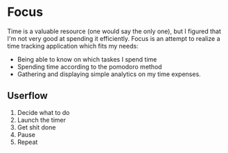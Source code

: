 # Focus

Time is a valuable resource (one would say the only one), but I figured that I'm not very good at spending it efficiently.
Focus is an attempt to realize a time tracking application which fits my needs:

* Being able to know on which taskes I spend time
* Spending time according to the pomodoro method
* Gathering and displaying simple analytics on my time expenses.

## Userflow

1. Decide what to do
2. Launch the timer
3. Get shit done
4. Pause
5. Repeat
